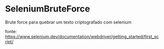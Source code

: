 # SeleniumBruteForce
Brute force para quebrar um texto criptografado com selenium

fonte: https://www.selenium.dev/documentation/webdriver/getting_started/first_script/
